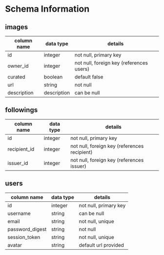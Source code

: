 # Schema Information

## images
column name | data type   | details
------------|-------------|-----------------------
id          | integer     | not null, primary key
owner_id    | integer     | not null, foreign key (references users)
curated     | boolean     | default false
url         | string      | not null
description | description | can be null

## followings
column name       | data type | details
------------------|-----------|-----------------------
id                | integer   | not null, primary key
recipient_id      | integer   | not null, foreign key (references recipient)
issuer_id         | integer   | not null, foreign key (references issuer)

## users
column name     | data type | details
----------------|-----------|-----------------------
id              | integer   | not null, primary key
username        | string    | can be null
email           | string    | not null, unique
password_digest | string    | not null
session_token   | string    | not null, unique
avatar          | string    | default url provided
